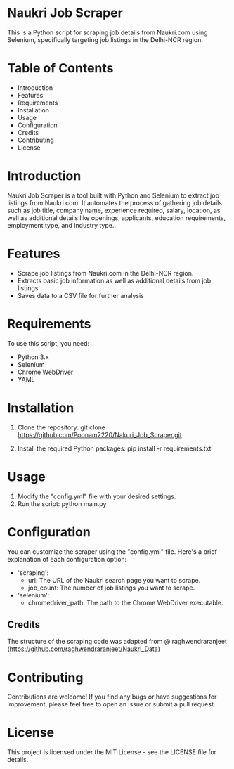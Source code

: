 # Naukri Job Scraper
This is a Python script for scraping job details from Naukri.com using Selenium, specifically targeting job listings in the Delhi-NCR region.

# Table of Contents
- Introduction
- Features
- Requirements
- Installation
- Usage
- Configuration
- Credits
- Contributing
- License

# Introduction
Naukri Job Scraper is a tool built with Python and Selenium to extract job listings from Naukri.com. It automates the process of gathering job details such as job title, company name, experience required, salary, location, as well as additional details like openings, applicants, education requirements, employment type, and industry type..

# Features
- Scrape job listings from Naukri.com in the Delhi-NCR region.
- Extracts basic job information as well as additional details from job listings
- Saves data to a CSV file for further analysis
  
# Requirements
To use this script, you need:

- Python 3.x
- Selenium
- Chrome WebDriver
- YAML
  
# Installation
1. Clone the repository:
git clone https://github.com/Poonam2220/Nakuri_Job_Scraper.git

2. Install the required Python packages:
pip install -r requirements.txt

# Usage
1. Modify the "config.yml" file with your desired settings.
2. Run the script:
python main.py

# Configuration
You can customize the scraper using the "config.yml" file. Here's a brief explanation of each configuration option:

- 'scraping':
  * url: The URL of the Naukri search page you want to scrape.
   * job_count: The number of job listings you want to scrape.
- 'selenium':
  * chromedriver_path: The path to the Chrome WebDriver executable.
 
 ## Credits
 The structure of the scraping code was adapted from @ raghwendraranjeet (https://github.com/raghwendraranjeet/Naukri_Data)

 
# Contributing
Contributions are welcome! If you find any bugs or have suggestions for improvement, please feel free to open an issue or submit a pull request.
  
# License
This project is licensed under the MIT License - see the LICENSE file for details.
